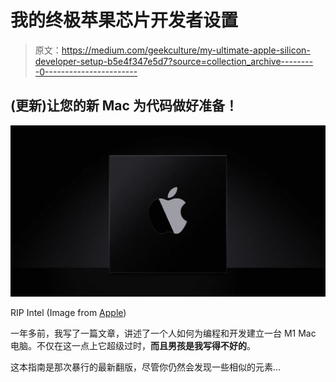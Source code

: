 # 我的终极苹果芯片开发者设置

> 原文：<https://medium.com/geekculture/my-ultimate-apple-silicon-developer-setup-b5e4f347e5d7?source=collection_archive---------0----------------------->

## (更新)让您的新 Mac 为代码做好准备！

![](img/22184cda92eb31d846599482ca505538.png)

RIP Intel (Image from [Apple](https://developer.apple.com/documentation/apple-silicon))

一年多前，我写了一篇文章，讲述了一个人如何为编程和开发建立一台 M1 Mac 电脑。不仅在这一点上它超级过时，**而且男孩是我写得不好的**。

这本指南是那次暴行的最新翻版，尽管你仍然会发现一些相似的元素…